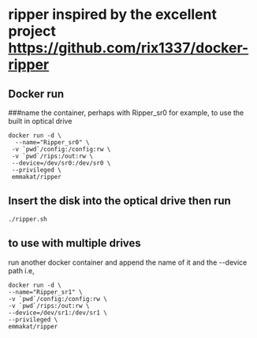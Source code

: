 # ripper  inspired by the excellent project https://github.com/rix1337/docker-ripper
## Docker run

###name the container, perhaps with Ripper_sr0 for example, to use the built in optical drive
```
docker run -d \
  --name="Ripper_sr0" \
 -v `pwd`/config:/config:rw \ 
 -v `pwd`/rips:/out:rw \ 
 --device=/dev/sr0:/dev/sr0 \ 
 --privileged \ 
 emmakat/ripper
```
## Insert the disk into the optical drive then run
```
./ripper.sh
  ```
  ## to use with multiple drives
  run another docker container and append the name of it and the --device path i.e, 
  ```
docker run -d \
  --name="Ripper_sr1" \
 -v `pwd`/config:/config:rw \ 
 -v `pwd`/rips:/out:rw \ 
 --device=/dev/sr1:/dev/sr1 \ 
 --privileged \ 
 emmakat/ripper
```
